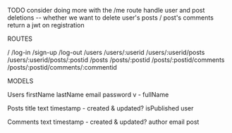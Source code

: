 TODO
consider doing more with the /me route
handle user and post deletions -- whether we want to delete user's posts / post's comments
return a jwt on registration

ROUTES

/
/log-in
/sign-up
/log-out
/users
/users/:userid
/users/:userid/posts
/users/:userid/posts/:postid
/posts
/posts/:postid
/posts/:postid/comments
/posts/:postid/comments/:commentid

MODELS

Users
firstName
lastName
email
password
v - fullName

Posts
title
text
timestamp - created & updated?
isPublished
user

Comments
text
timestamp - created & updated?
author
email
post
